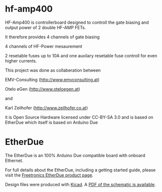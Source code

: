 # hf-amp400

HF-Amp400 is controllerboard designed to controll the gate biasing and output power of 2 double HF-AMP FETs. 

It therefore provides 4 channels of gate biasing

4 channels of HF-Power mesaurement 

2 resetable fuses up to 10A and one auxilary resetable fuse controll for even higher currents.

This project was done as collaberation between

EMV-Consulting (http://www.emvconsulting.at)

Otelo eGen (http://www.oteloegen.at)

and

Karl Zeilhofer (http://www.zeilhofer.co.at)

it is Open Source Hardware licensed under CC-BY-SA 3.0 and is based on EtherDue which itself is based on Arduino Due



# EtherDue

The EtherDue is an 100% Arduino Due compatible board with onboard Ethernet.

For full details about the EtherDue, including a getting started guide, please visit the [Freetronics EtherDue product page](http://www.freetronics.com/products/etherdue-arduino-due-compatible-with-onboard-ethernet).

Design files were produced with [Kicad](http://kicad-pcb.org). A [PDF of the schematic is available](https://github.com/freetronics/EtherDue/raw/master/EtherDue.pdf).

